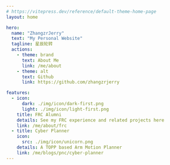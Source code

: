 ```yaml
---
# https://vitepress.dev/reference/default-theme-home-page
layout: home

hero:
  name: "ZhangzrJerry"
  text: "My Personal Website"
  tagline: 星辰轮转
  actions:
    - theme: brand
      text: About Me
      link: /me/about
    - theme: alt
      text: Github
      link: https://github.com/zhangzrjerry

features:
  - icon:
      dark: ./img/icon/dark-first.png
      light: ./img/icon/light-first.png
    title: FRC Alumni
    details: See my FRC experience and related projects here
    link: /me/about/frc
  - title: Cyber Planner
    icon:
      src: ./img/icon/unicorn.png
    details: A TOPP based Arm Motion Planner
    link: /me/blogs/pnc/cyber-planner
---
```

